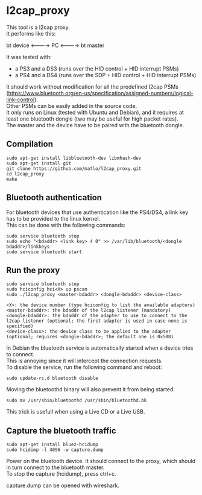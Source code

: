l2cap_proxy
===========

This tool is a l2cap proxy.  
It performs like this:  

bt device <----> PC <----> bt master  

It was tested with:  
* a PS3 and a DS3 (runs over the HID control + HID interrupt PSMs)
* a PS4 and a DS4 (runs over the SDP + HID control + HID interrupt PSMs)

It should work without modification for all the predefined l2cap PSMs (https://www.bluetooth.org/en-us/specification/assigned-numbers/logical-link-control).  
Other PSMs can be easily added in the source code.  
It only runs on Linux (tested with Ubuntu and Debian), and it requires at least one bluetooth dongle (two may be useful for high packet rates).  
The master and the device have to be paired with the bluetooth dongle.  

Compilation
-----------
```
sudo apt-get install libbluetooth-dev libmhash-dev
sudo apt-get install git  
git clone https://github.com/matlo/l2cap_proxy.git  
cd l2cap_proxy  
make  
```

Bluetooth authentication
------------------------

For bluetooth devices that use authentication like the PS4/DS4, a link key has to be provided to the linux kernel.  
This can be done with the following commands:
```
sudo service bluetooth stop  
sudo echo "<bdaddr> <link key> 4 0" >> /var/lib/bluetooth/<dongle bdaddr>/linkkeys
sudo service bluetooth start  
```

Run the proxy
-------------
```
sudo service bluetooth stop  
sudo hciconfig hci<X> up pscan  
sudo ./l2cap_proxy <master-bdaddr> <dongle-bdaddr> <device-class>  
```
```
<X>: the device number (type hciconfig to list the available adapters)  
<master-bdaddr>: the bdaddr of the l2cap listener (mandatory)  
<dongle-bdaddr>: the bdaddr of the adapter to use to connect to the l2cap listener (optional; the first adapter is used in case none is specified)  
<device-class>: the device class to be applied to the adapter (optional; requires <dongle-bdaddr>; the default one is 0x508)  
```

In Debian the bluetooth service is automatically started when a device tries to connect.  
This is annoying since it will intercept the connection requests.  
To disable the service, run the following command and reboot:  
```
sudo update-rc.d bluetooth disable  
```
Moving the bluetoothd binary will also prevent it from being started:  
```
sudo mv /usr/sbin/bluetoothd /usr/sbin/bluetoothd.bk  
```
This trick is usefull when using a Live CD or a Live USB.  

Capture the bluetooth traffic
-----------------------------
```
sudo apt-get install bluez-hcidump  
sudo hcidump -l 4096 -w capture.dump  
```

Power on the bluetooth device. It should connect to the proxy, which should in turn connect to the bluetooth master.  
To stop the capture (hcidump), press ctrl+c.  
  
capture.dump can be opened with wireshark.  

